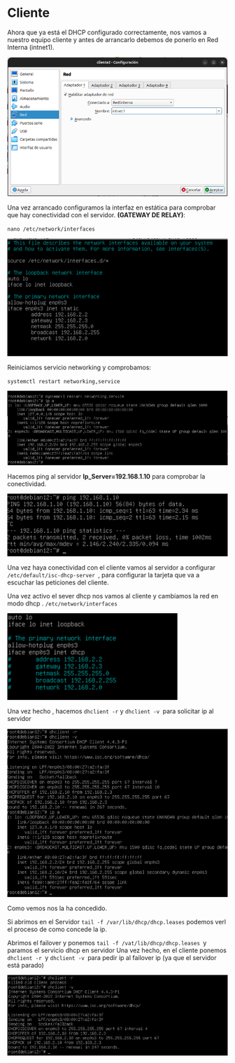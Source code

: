 # Cliente
Ahora que ya está el DHCP configurado correctamente, nos vamos a nuestro
equipo cliente y antes de arrancarlo debemos de ponerlo en Red Interna
(intnet1).

![redinterna](img/C1.png)

Una vez arrancado configuramos la interfaz en
estática para comprobar que hay conectividad con el servidor. **(GATEWAY DE RELAY)**:

`nano /etc/network/interfaces`

![cliente](img/C2.png)

Reiniciamos servicio networking y comprobamos:

`systemctl restart networking,service`

![cliente](img/C3.png)


Hacemos ping al servidor **Ip_Server=192.168.1.10** para comprobar la conectividad.


![cliente](img/C4.png)

Una vez haya conectividad con el cliente vamos al servidor a configurar `/etc/default/isc-dhcp-server `,
para configurar la tarjeta que va a escuchar las peticiones del cliente.

Una vez activo el sever dhcp  nos vamos al cliente y cambiamos la red en modo dhcp . 
`/etc/network/interfaces`

![cliente](img/C5.png)

Una vez hecho , hacemos `dhclient -r` y `dhclient -v `para solicitar ip al servidor

![cliente](img/C6.png)

Como vemos nos la ha concedido.

Si abrimos en el Servidor
`tail -f /var/lib/dhcp/dhcp.leases`
podemos verl el proceso de como concede la ip.


Abrimos el failover y ponemos `tail -f /vat/lib/dhcp/dhcp.leases `y paramos el servicio
dhcp en servidor
Una vez hecho, en el cliente ponemos `dhclient -r `y `dhclient -v `para pedir ip al failover ip
(ya que el servidor está parado)

![cliente](img/C7.png)
